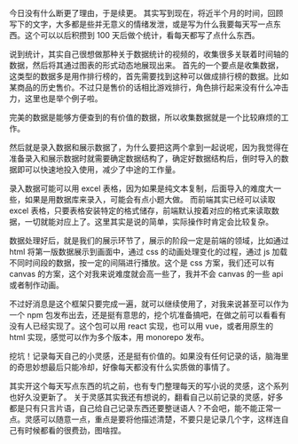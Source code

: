 今日没有什么断更了理由，于是续更。
其实写到现在，将近半个月的时间，回顾写下的文字，大多都是些并无意义的情绪发泄，或是写为什么我要每天写一点东西。这个可以以后积攒到 100 天后做个统计，看每天都写了点什么东西。

说到统计，其实自己很想做那种关于数据统计的视频的，收集很多关联着时间轴的数据，然后将其通过图表的形式动态地展现出来。
首先的一个要点是收集数据，这类型的数据多是用作排行榜的，首先需要找到这种可以做成排行榜的数据。比如某商品的历史售价。不过只是售价的话相比游戏排行，角色排行起来没有什么冲击力，这里也是举个例子啦。

完美的数据是能够方便查到的有价值的数据，所以收集数据就是一个比较麻烦的工作。

然后就是录入数据和展示数据了，为什么要把这两个拿到一起说呢，因为我觉得在准备录入和展示数据时就需要确定数据结构了，确定好数据结构后，倒时导入的数据即可以快速地投入使用，减少了中途的工作量。

录入数据可能可以用 excel 表格，因为如果是纯文本复制，后面导入的难度大一些，如果是用数据库来录入，可能会有点小题大做。
而前端其实已经可以读取 excel 表格，只要表格安装特定的格式储存，前端默认按着对应的格式来读取数据，一切就能对应上了。这里其实是说的简单，实际操作时肯定会比较复杂。

数据处理好后，就是我们的展示环节了，展示的阶段一定是前端的领域，比如通过 html 将第一版数据展示到画面中，通过 css 的动画处理变化的过程，通过 js 加载不同时间段的数据，按一定的间隔进行播放。这个是 css 方案，我们还可以有 canvas 的方案，这个对我来说难度就会高一些了，我并不会 canvas 的一些 api 或者制作动画。

不过好消息是这个框架只要完成一遍，就可以继续使用了，对我来说甚至可以作为一个 npm 包发布出去，还是挺有意思的，挖个坑准备搞吧，在做之前可以看看有没有人已经实现了。这个包可以用 react 实现，也可以用 vue，或者用原生的 html 实现，感觉可以作为多个版本，用 monorepo 发布。

挖坑！记录每天自己的小灵感，还是挺有价值的。如果没有任何记录的话，脑海里的奇思妙想最后只能冷却，好像每天都没有什么实质做的事情了。

其实开这个每天写点东西的坑之前，也有专门整理每天的写小说的灵感，这个系列也好久没更新了。
关于灵感其实我还有想说的，翻看自己以前记录的灵感，好多都是只有只言片语，自己给自己记录东西还要整谜语人？不会吧，能不能正常一点。灵感可以随意一点，重点是要将他描述清楚，不要只是记录几个字，这样连自己有时候都看的很费劲，图啥捏。
